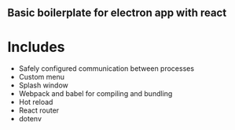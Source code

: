 ## Basic boilerplate for electron app with react

# Includes

- Safely configured communication between processes
- Custom menu
- Splash window
- Webpack and babel for compiling and bundling
- Hot reload
- React router
- dotenv
